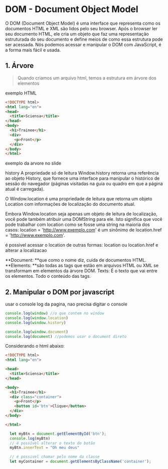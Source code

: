 # DOM - Document Object Model

O DOM (Document Object Model) é uma interface que representa como os documentos HTML e XML são lidos pelo seu browser. Após o browser ler seu documento HTML, ele cria um objeto que faz uma representação estruturada do seu documento e define meios de como essa estrutura pode ser acessada. Nós podemos acessar e manipular o DOM com JavaScript, é a forma mais fácil e usada.

## 1. Árvore

> Quando criamos um arquivo html, temos a estrutura em árvore dos elementos

exemplo HTML

```html
<!DOCTYPE html>
<html lang="en">
<head>
  <title>Sciensa</title>
</head>
<body>
  <h1>Trainee</h1>
  <div>
    <p>Front</p>
  </div>
</body>
</html>
```
exemplo da arvore no slide


history
A propriedade só de leitura Window.history retorna uma referência ao objeto History, que fornece uma interface para manipular o histórico de sessão do navegador (páginas visitadas na guia ou quadro em que a página atual é carregada).

O Window.location é uma propriedade de leitura que retorna um objeto Location com informações de localização do documento atual.

Embora Window.location seja apenas um objeto de leitura de localização, você pode também atribuir uma DOMString para ele. Isto significa que você pode trabalhar com location como se fosse uma string na maioria dos casos: location = 'http://www.exemplo.com' é um sinônimo de location.href = 'http://www.exemplo.com'.

é possivel acessar o location de outras formas: 
location ou location.href e alterar a localizacao
 
**Document: **que como o nome diz, cuida de documentos HTML.
**Elements: **são todas as tags que estão em arquivos HTML ou XML se transformam em elementos da árvore DOM.
Texts: É o texto que vai entre os elementos. Todo o conteúdo das tags.

## 2. Manipular o DOM por javascript

usar o console log da pagina, nao precisa digitar o console

```js
console.log(window) //o que contem no window
console.log(window.location)
console.log(window.history)

console.log(window.document)
console.log(document) //podemos usar o document direto
```

Considerando o html abaixo:

```html
<!DOCTYPE html>
<html lang="en">

<head>
  <title>Sciensa</title>
</head>

<body>
  <h1>Trainee</h1>
  <div class="container">
    <p>Front</p>
    <button id='btn'>Clique</button>
  </div>
</body>

</html>
```

```js
  let myBtn = document.getElementById('btn');
  console.log(myBtn)
  // é possível alterar o texto do botão
  myBtn.innerText = "Oh meu deus"

  // é possivel chamar pelo nome da classe
  let myContainer = document.getElementsByClassName('container');

```